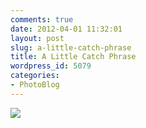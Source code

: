```yaml
---
comments: true
date: 2012-04-01 11:32:01
layout: post
slug: a-little-catch-phrase
title: A Little Catch Phrase
wordpress_id: 5079
categories:
- PhotoBlog
---
```


![](http://ryanfitzer.com/main/wp-content/uploads/2012/04/2011-09-28-at-22-27-18.jpg)
